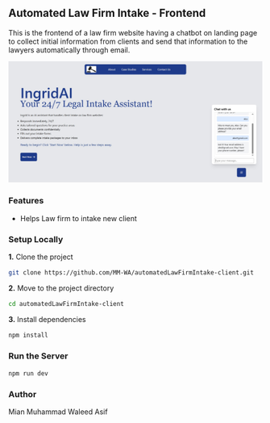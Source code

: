 ## Automated Law Firm Intake - Frontend

This is the frontend of a law firm website having a chatbot on landing page to collect initial information from clients and send that information to the lawyers automatically through email.  

![screenshot](public/screenshot.jpg)

### Features  
- Helps Law firm to intake new client 

### Setup Locally
**1.** Clone the project
```bash
git clone https://github.com/MM-WA/automatedLawFirmIntake-client.git
```
**2.** Move to the project directory
```bash
cd automatedLawFirmIntake-client
```
**3.** Install dependencies
```bash
npm install
```

### Run the Server
```bash
npm run dev
```

### Author
Mian Muhammad Waleed Asif
